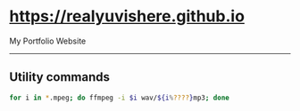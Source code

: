 # https://realyuvishere.github.io
My Portfolio Website

---
## Utility commands
```bash
for i in *.mpeg; do ffmpeg -i $i wav/${i%????}mp3; done
```
